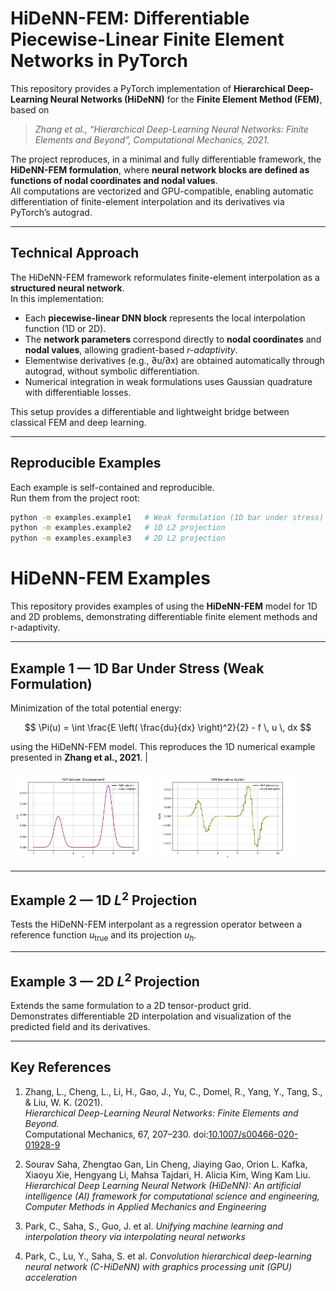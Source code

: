 # HiDeNN-FEM: Differentiable Piecewise-Linear Finite Element Networks in PyTorch

This repository provides a PyTorch implementation of **Hierarchical Deep-Learning Neural Networks (HiDeNN)** for the **Finite Element Method (FEM)**, based on  
> *Zhang et al., “Hierarchical Deep-Learning Neural Networks: Finite Elements and Beyond”, Computational Mechanics, 2021.*

The project reproduces, in a minimal and fully differentiable framework, the **HiDeNN-FEM formulation**, where **neural network blocks are defined as functions of nodal coordinates and nodal values**.  
All computations are vectorized and GPU-compatible, enabling automatic differentiation of finite-element interpolation and its derivatives via PyTorch’s autograd.

---

## Technical Approach

The HiDeNN-FEM framework reformulates finite-element interpolation as a **structured neural network**.  
In this implementation:

- Each **piecewise-linear DNN block** represents the local interpolation function (1D or 2D).  
- The **network parameters** correspond directly to **nodal coordinates** and **nodal values**, allowing gradient-based *r-adaptivity*.  
- Elementwise derivatives (e.g., ∂u/∂x) are obtained automatically through autograd, without symbolic differentiation.  
- Numerical integration in weak formulations uses Gaussian quadrature with differentiable losses.

This setup provides a differentiable and lightweight bridge between classical FEM and deep learning.

---

## Reproducible Examples

Each example is self-contained and reproducible.  
Run them from the project root:

```bash
python -m examples.example1   # Weak formulation (1D bar under stress)
python -m examples.example2   # 1D L2 projection
python -m examples.example3   # 2D L2 projection
```
# HiDeNN-FEM Examples

This repository provides examples of using the **HiDeNN-FEM** model for 1D and 2D problems, demonstrating differentiable finite element methods and r-adaptivity.

---

## Example 1 — 1D Bar Under Stress (Weak Formulation)

Minimization of the total potential energy:

$$
\Pi(u) = \int \frac{E \left( \frac{du}{dx} \right)^2}{2} - f \, u \, dx
$$

using the HiDeNN-FEM model. This reproduces the 1D numerical example presented in **Zhang et al., 2021**.
    |

<p float="left">
  <img src="figures/Figure_1.png" width="45%" alt="FEM Solution" />
  <img src="figures/Figure_2.png" width="45%" alt="FEM Derivative" />
</p>

---

## Example 2 — 1D $L^2$ Projection

Tests the HiDeNN-FEM interpolant as a regression operator between a reference function $u_{\text{true}}$ and its projection $u_h$.

---

## Example 3 — 2D $L^2$ Projection

Extends the same formulation to a 2D tensor-product grid.  
Demonstrates differentiable 2D interpolation and visualization of the predicted field and its derivatives.

---

## Key References

1. Zhang, L., Cheng, L., Li, H., Gao, J., Yu, C., Domel, R., Yang, Y., Tang, S., & Liu, W. K. (2021).  
   *Hierarchical Deep-Learning Neural Networks: Finite Elements and Beyond.*  
   Computational Mechanics, 67, 207–230. doi:[10.1007/s00466-020-01928-9](https://doi.org/10.1007/s00466-020-01928-9)

2. Sourav Saha, Zhengtao Gan, Lin Cheng, Jiaying Gao, Orion L. Kafka, Xiaoyu Xie, Hengyang Li, Mahsa Tajdari, H. Alicia Kim, Wing Kam Liu.
*Hierarchical Deep Learning Neural Network (HiDeNN): An artificial intelligence (AI) framework for computational science and engineering,
Computer Methods in Applied Mechanics and Engineering*

3. Park, C., Saha, S., Guo, J. et al.  *Unifying machine learning and interpolation theory via interpolating neural networks*

4. Park, C., Lu, Y., Saha, S. et al. *Convolution hierarchical deep-learning neural network (C-HiDeNN) with graphics processing unit (GPU) acceleration*


